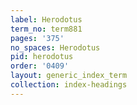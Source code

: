 ```yaml
---
label: Herodotus
term_no: term881
pages: '375'
no_spaces: Herodotus
pid: herodotus
order: '0409'
layout: generic_index_term
collection: index-headings
---
```

